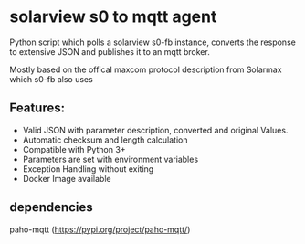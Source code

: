 # solarview s0 to mqtt agent

Python script which polls a solarview s0-fb instance, converts the response to extensive JSON and publishes it to an mqtt broker.

Mostly based on the offical maxcom protocol description from Solarmax which s0-fb also uses

## Features:
- Valid JSON with parameter description, converted and original Values.
- Automatic checksum and length calculation 
- Compatible with Python 3+
- Parameters are set with environment variables
- Exception Handling without exiting
- Docker Image available

## dependencies

paho-mqtt  (https://pypi.org/project/paho-mqtt/)
